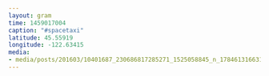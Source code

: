 ```yaml
---
layout: gram
time: 1459017004
caption: "#spacetaxi"
latitude: 45.55919
longitude: -122.63415
media:
- media/posts/201603/10401687_230686817285271_1525058845_n_17846131663105362.jpg
---
```

